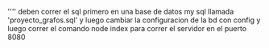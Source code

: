 ''''
deben correr el sql primero en una base de datos my sql llamada 'proyecto_grafos.sql' y luego cambiar la configuracion de la bd con config 
y luego correr el comando node index para correr el servidor en el puerto 8080
``` 